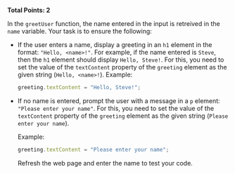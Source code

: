 **Total Points: 2**

In the `greetUser` function, the name entered in the input is retreived in the `name` variable. Your task is to ensure the following:

- If the user enters a name, display a greeting in an `h1` element in the format: `"Hello, <name>!"`. For example, if the name entered is `Steve`, then the `h1` element should display `Hello, Steve!`. For this, you need to set the value of the `textContent` property of the `greeting` element as the given string (`Hello, <name>!`).
  Example:

  ```js
  greeting.textContent = "Hello, Steve!";
  ```

- If no name is entered, prompt the user with a message in a `p` element: `"Please enter your name"`.
  For this, you need to set the value of the `textContent` property of the `greeting` element as the given string (`Please enter your name`).

  Example:

  ```js
  greeting.textContent = "Please enter your name";
  ```

  Refresh the web page and enter the name to test your code.
